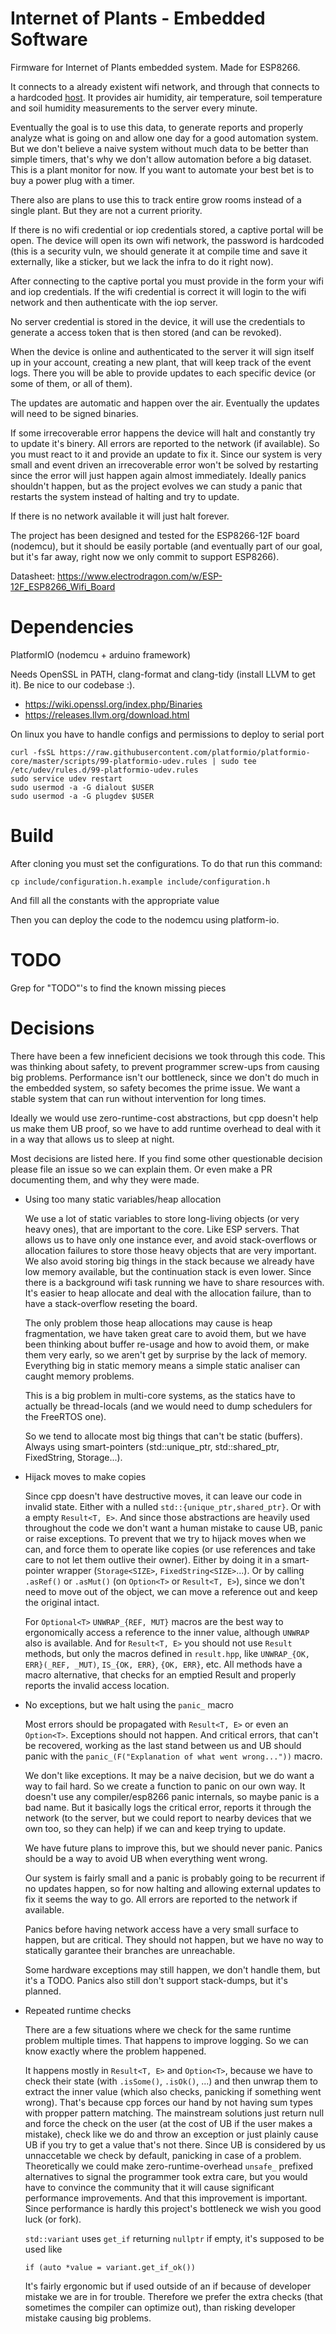# Internet of Plants - Embedded Software

Firmware for Internet of Plants embedded system. Made for ESP8266.

It connects to a already existent wifi network, and through that connects to a hardcoded [host](https://github.com/internet-of-plants/server). It provides air humidity, air temperature, soil temperature and soil humidity measurements to the server every minute.

Eventually the goal is to use this data, to generate reports and properly analyze what is going on and allow one day for a good automation system. But we don't believe a naive system without much data to be better than simple timers, that's why we don't allow automation before a big dataset. This is a plant monitor for now. If you want to automate your best bet is to buy a power plug with a timer.

There also are plans to use this to track entire grow rooms instead of a single plant. But they are not a current priority.

If there is no wifi credential or iop credentials stored, a captive portal will be open. The device will open its own wifi network, the password is hardcoded (this is a security vuln, we should generate it at compile time and save it externally, like a sticker, but we lack the infra to do it right now).

After connecting to the captive portal you must provide in the form your wifi and iop credentials. If the wifi credential is correct it will login to the wifi network and then authenticate with the iop server.

No server credential is stored in the device, it will use the credentials to generate a access token that is then stored (and can be revoked).

When the device is online and authenticated to the server it will sign itself up in your account, creating a new plant, that will keep track of the event logs. There you will be able to provide updates to each specific device (or some of them, or all of them).

The updates are automatic and happen over the air. Eventually the updates will need to be signed binaries.

If some irrecoverable error happens the device will halt and constantly try to update it's binery. All errors are reported to the network (if available). So you must react to it and provide an update to fix it. Since our system is very small and event driven an irrecoverable error won't be solved by restarting since the error will just happen again almost immediately. Ideally panics shouldn't happen, but as the project evolves we can study a panic that restarts the system instead of halting and try to update.

If there is no network available it will just halt forever.

The project has been designed and tested for the ESP8266-12F board (nodemcu), but it should be easily portable (and eventually part of our goal, but it's far away, right now we only commit to support ESP8266).

Datasheet: https://www.electrodragon.com/w/ESP-12F_ESP8266_Wifi_Board

# Dependencies

PlatformIO (nodemcu + arduino framework)

Needs OpenSSL in PATH, clang-format and clang-tidy (install LLVM to get it). Be nice to our codebase :).

- https://wiki.openssl.org/index.php/Binaries
- https://releases.llvm.org/download.html

On linux you have to handle configs and permissions to deploy to serial port

```
curl -fsSL https://raw.githubusercontent.com/platformio/platformio-core/master/scripts/99-platformio-udev.rules | sudo tee /etc/udev/rules.d/99-platformio-udev.rules
sudo service udev restart
sudo usermod -a -G dialout $USER
sudo usermod -a -G plugdev $USER
```

# Build

After cloning you must set the configurations. To do that run this command:

`cp include/configuration.h.example include/configuration.h`

And fill all the constants with the appropriate value

Then you can deploy the code to the nodemcu using platform-io.

# TODO

Grep for "TODO"'s to find the known missing pieces

# Decisions

There have been a few inneficient decisions we took through this code. This was thinking about safety, to prevent programmer screw-ups from causing big problems. Performance isn't our bottleneck, since we don't do much in the embedded system, so safety becomes the prime issue. We want a stable system that can run without intervention for long times.

Ideally we would use zero-runtime-cost abstractions, but cpp doesn't help us make them UB proof, so we have to add runtime overhead to deal with it in a way that allows us to sleep at night.

Most decisions are listed here. If you find some other questionable decision please file an issue so we can explain them. Or even make a PR documenting them, and why they were made.

- Using too many static variables/heap allocation

    We use a lot of static variables to store long-living objects (or very heavy ones), that are important to the core. Like ESP servers. That allows us to have only one instance ever, and avoid stack-overflows or allocation failures to store those heavy objects that are very important. We also avoid storing big things in the stack because we already have low memory available, but the continuation stack is even lower. Since there is a background wifi task running we have to share resources with. It's easier to heap allocate and deal with the allocation failure, than to have a stack-overflow reseting the board.

    The only problem those heap allocations may cause is heap fragmentation, we have taken great care to avoid them, but we have been thinking about buffer re-usage and how to avoid them, or make them very early, so we aren't get by surprise by the lack of memory. Everything big in static memory means a simple static analiser can caught memory problems.

    This is a big problem in multi-core systems, as the statics have to actually be thread-locals (and we would need to dump schedulers for the FreeRTOS one).
    
    So we tend to allocate most big things that can't be static (buffers). Always using smart-pointers (std::unique_ptr, std::shared_ptr, FixedString<SIZE>, Storage<SIZE>...).

- Hijack moves to make copies

    Since cpp doesn't have destructive moves, it can leave our code in invalid state. Either with a nulled `std::{unique_ptr,shared_ptr}`. Or with a empty `Result<T, E>`. And since those abstractions are heavily used throughout the code we don't want a human mistake to cause UB, panic or raise exceptions. To prevent that we try to hijack moves when we can, and force them to operate like copies (or use references and take care to not let them outlive their owner). Either by doing it in a smart-pointer wrapper (`Storage<SIZE>`, `FixedString<SIZE>`...). Or by calling `.asRef()` or `.asMut()` (on `Option<T>` or `Result<T, E>`), since we don't need to move out of the object, we can move a reference out and keep the original intact.

    For `Optional<T>` `UNWRAP_{REF, MUT}` macros are the best way to ergonomically access a reference to the inner value, although `UNWRAP` also is available. And for `Result<T, E>` you should not use `Result` methods, but only the macros defined in `result.hpp`, like `UNWRAP_{OK, ERR}(_REF, _MUT)`, `IS_{OK, ERR}`, `{OK, ERR}`, etc. All methods have a macro alternative, that checks for an emptied Result and properly reports the invalid access location. 

- No exceptions, but we halt using the `panic_` macro

    Most errors should be propagated with `Result<T, E>` or even an `Option<T>`. Exceptions should not happen. And critical errors, that can't be recovered, working as the last stand between us and UB should panic with the `panic_(F("Explanation of what went wrong..."))` macro.

    We don't like exceptions. It may be a naive decision, but we do want a way to fail hard. So we create a function to panic on our own way. It doesn't use any compiler/esp8266 panic internals, so maybe panic is a bad name. But it basically logs the critical error, reports it through the network (to the server, but we could report to nearby devices that we own too, so they can help) if we can and keep trying to update.

    We have future plans to improve this, but we should never panic. Panics should be a way to avoid UB when everything went wrong.

    Our system is fairly small and a panic is probably going to be recurrent if no updates happen, so for now halting and allowing external updates to fix it seems the way to go. All errors are reported to the network  if available.

    Panics before having network access have a very small surface to happen, but are critical. They should not happen, but we have no way to statically garantee their branches are unreachable.

    Some hardware exceptions may still happen, we don't handle them, but it's a TODO. Panics also still don't support stack-dumps, but it's planned.

- Repeated runtime checks

    There are a few situations where we check for the same runtime problem multiple times. That happens to improve logging. So we can know exactly where the problem happened.
    
    It happens mostly in `Result<T, E>` and `Option<T>`, because we have to check their state (with `.isSome()`, `.isOk()`, ...) and then unwrap them to extract the inner value (which also checks, panicking if something went wrong). That's because cpp forces our hand by not having sum types with propper pattern matching. The mainstream solutions just return null and force the check on the user (at the cost of UB if the user makes a mistake), check like we do and throw an exception or just plainly cause UB if you try to get a value that's not there. Since UB is considered by us unnaccetable we check by default, panicking in case of a problem. Theoretically we could make zero-runtime-overhead `unsafe_` prefixed alternatives to signal the programmer took extra care, but you would have to convince the community that it will cause significant performance improvements. And that this improvement is important. Since performance is hardly this project's bottleneck we wish you good luck (or fork).

    `std::variant` uses `get_if` returning `nullptr` if empty, it's supposed to be used like

    `if (auto *value = variant.get_if_ok())`

    It's fairly ergonomic but if used outside of an if because of developer mistake we are in for trouble. Therefore we prefer the extra checks (that sometimes the compiler can optimize out), than risking developer mistake causing big problems.